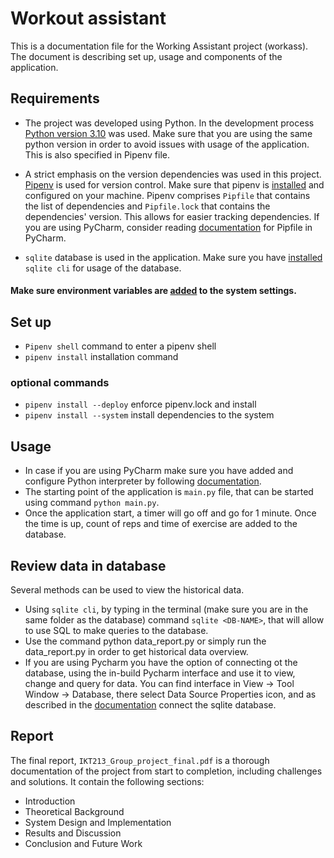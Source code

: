 # Workout assistant

This is a documentation file for the Working Assistant project (workass). 
The document is describing set up, usage and components of the application. 

## Requirements

- The project was developed using Python. In the development process [Python version 3.10](https://www.python.org/downloads/) was used. 
Make sure that you are using the same python version in order to avoid issues with usage of the application. This is also specified in Pipenv file. 

- A strict emphasis on the version dependencies was used in this project. [Pipenv](https://pypi.org/project/pipenv/) is used for version control. Make sure that pipenv is [installed](https://pipenv.pypa.io/en/latest/) and configured on your machine. Pipenv comprises `Pipfile` that contains the list of dependencies and `Pipfile.lock` that contains the dependencies' version. This allows for easier tracking dependencies. If you are using PyCharm, consider reading [documentation](https://www.jetbrains.com/help/pycharm/using-pipfile.html) for Pipfile in PyCharm.  

- `sqlite` database is used in the application. Make sure you have [installed](https://sqlite.org/cli.html) `sqlite cli` for usage of the database. 

#### Make sure environment variables are [added](https://www.schrodinger.com/kb/1842) to the system settings. 

## Set up

- `Pipenv shell` command to enter a pipenv shell
- `pipenv install` installation command

### optional commands

- `pipenv install --deploy` enforce pipenv.lock and install
- `pipenv install --system` install dependencies to the system

## Usage

- In case if you are using PyCharm make sure you have added and configure Python interpreter by following [documentation](https://www.jetbrains.com/help/pycharm/configuring-python-interpreter.html#interpreter). 
- The starting point of the application is `main.py` file, that can be started using command `python main.py`. 
- Once the application start, a timer will go off and go for 1 minute. Once the time is up, count of reps and time of exercise are added to the database.   

## Review data in database
Several methods can be used to view the historical data.
 - Using `sqlite cli`, by typing in the terminal (make sure you are in the same folder as the database) command `sqlite <DB-NAME>`, that will allow to use SQL to make queries to the database.
 - Use the command python data_report.py or simply run the data_report.py in order to get historical data overview.
 - If you are using Pycharm you have the option of connecting  ot the database, using the in-build Pycharm interface and use it to view, change and query for data. You can find interface in View -> Tool Window -> Database, there select Data Source Properties icon, and as described in the [documentation](https://www.jetbrains.com/help/pycharm/sqlite.html) connect the sqlite database. 


## Report
The final report, `IKT213_Group_project_final.pdf` is a thorough documentation of the project from start to completion, including challenges and solutions. It contain the following sections:
- Introduction
- Theoretical Background
- System Design and Implementation
- Results and Discussion
- Conclusion and Future Work
